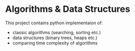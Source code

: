 # Algorithms & Data Structures

This project contains python implementaion of:
  * classic algorithms (searching, sorting etc.)
  * data structures (binary trees, heaps etc.)
  * comparing time complexity of algorithms
